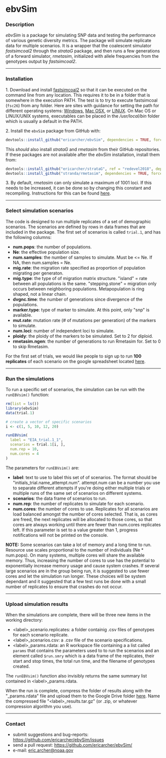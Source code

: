 # ebvSim

### Description

*ebvSim* is a package for simulating SNP data and testing the performance of various genetic diversity metrics. The package will simulate replicate data for multiple scenarios. It is a wrapper that the coalescent simulator *fastsimcoal2* through the *strataG* package, and then runs a few generations of a forward simulator, *rmetasim*, initialized with allele frequencies from the genotypes output by *fastsimcoal2*.

***

### Installation

1\. Download and install  [fastsimcoal2](http://cmpg.unibe.ch/software/fastsimcoal2) so that it can be executed on the command line from any location. This requires it to be in a folder that is somewhere in the execution PATH. The test is to try to execute fastsimcoal (`fsc26`) from any folder. Here are sites with guidance for setting the path for different operating systems:
[Windows](https://www.java.com/en/download/help/path.xml), 
[Mac OSX](http://osxdaily.com/2014/08/14/add-new-path-to-path-command-line/), or 
[LINUX](http://www.wikihow.com/Change-the-Path-Variable-in-Linux). On Mac OS or LINUX/UNIX systems, executables can be placed in the _/usr/local/bin_ folder which is usually a default in the PATH.

2\. Install the `ebvSim` package from GitHub with: 

```r
devtools::install_github("ericarcher/ebvSim", dependencies = TRUE, force = TRUE)
```
This *should* also install *strataG* and *rmetasim* from their GitHub repositories. If these packages are not available after the *ebvSim* installation, install them from:

```r
devtools::install_github("ericarcher/strataG", ref = "redevel2018", dependencies = TRUE, force = TRUE)
devtools::install_github("stranda/rmetasim", dependencies = TRUE, force = TRUE)
```

3\. By default, *rmetasim* can only simulate a maximum of 1001 loci. If this needs to be increased, it can be done so by changing this constant and recompiling. Instructions for this can be found [here](https://thierrygosselin.github.io/grur/articles/rad_genomics_computer_setup.html#rmetasim).

***

### Select simulation scenarios
The code is designed to run multiple replicates of a set of demographic scenarios. The scenarios are defined by rows in data frames that are included in the package. The first set of scenarios is called `trial.1`, and has the following columns: 

* __num.pops__: the number of populations.
* __Ne__: the effective population size.
* __num.samples__:	the number of samples to simulate. Must be <= Ne. If NA, then num.samples = Ne.
* __mig.rate__: the migration rate specified as proportion of population migrating per generaton.
* __mig.type__: the type of of migration matrix structure. "island" = rate between all populations is the same. "stepping.stone" = migration only occurs between neighboring populations. Metapopulation is ring shaped, not a linear chain.
* __dvgnc.time__: the number of generations since divergence of the populations.
* __marker.type__: type of marker to simulate. At this point, only "snp" is available.
* __mut.rate__: mutation rate (# of mutations per generation) of the markers to simulate.
* __num.loci__: number of independent loci to simulate.
* __ploidy__: the ploidy of the markers to be simulated. Set to 2 for diploid.
* __rmetasim.ngen__: the number of generations to run Rmetasim for. Set to 0 to skip Rmetasim.

For the first set of trials, we would like people to sign up to run __100 replicates__ of each scenario on the google spreadsheet located [here](https://docs.google.com/spreadsheets/d/1-o7dPFz9l8w2Eh0sox7CV-s6d3NP1XWy5-vCp7kaFEA/edit?usp=sharing).

***

### Run the simulations

To run a specific set of scenarios, the simulation can be run with the `runEBVsim()` function:

```r
rm(list = ls())
library(ebvSim)
data(trial.1)

# create a vector of specific scenarios
i <- c(1, 5, 10, 12, 20)

runEBVsim(
  label = "EIA_trial.1_1",
  scenarios = trial.1[i, ],
  num.rep = 10,
  num.cores = 4
)
```

The parameters for `runEBVsim()` are:

* __label__: text to use to label this set of of scenarios. The format should be "initials_trial.name_attempt.num". attempt.num can be a number you use to separate different attempts if you're doing either multiple trials or multiple runs of the same set of scenarios on different systems.
* __scenarios__: the data frame of scenarios to run.
* __num.rep__: the number of replicates to simulate for each scenario.
* __num.cores__: the number of cores to use. Replicates for all scenarios are load balanced amongst the number of cores selected. That is, as cores are freed, the next replicates will be allocated to those cores, so that cores are always working until there are fewer than num.cores replicates left. If this parameter is set to a value greater than 1, progress notifications will not be printed on the console.

__NOTE:__ Some scenarios can take a lot of memory and a long time to run. Resource use scales proportional to the number of individuals (Ne * num.pops). On many systems, multiple cores will share the available memory. Thus, increasing the number of cores to use has the potential to exponentially increase memory usage and cause system crashes. If several large scenarios are in the group being run, it is suggested to use fewer cores and let the simulation run longer. These choices will be system dependant and it suggested that a few test runs be done with a small number of replicates to ensure that crashes do not occur.

***

### Upload simulation results

When the simulations are complete, there will be three new items in the working directory:

* \<label\>_scenario.replicates: a folder containig .csv files of genotypes for each scenario replicate.
* \<label\>_scenarios.csv: a .csv file of the scenario specifications.
* \<label\>_params.rdata: an R workspace file containing a a list called `params` that contains the parameters used to to run the scenarios and an element called `$run.smry` which is a data frame of the replicates, their start and stop times, the total run time, and the filename of genotypes created.

The `runEBVsim()` function also invisibly returns the same summary list contained in \<label\>_params.rdata. 

When the run is complete, compress the folder of results along with the "_params.rdata" file and upload them to the Google Drive folder [here](https://drive.google.com/open?id=1TGI2TVFnOAx0ib1GdBaL80Pwq-7ruqG1). Name the compressed file "\<label\>_results.tar.gz" (or .zip, or whatever compression algorithm you use).

***

### Contact

* submit suggestions and bug-reports: <https://github.com/ericarcher/ebvSim/issues>
* send a pull request: <https://github.com/ericarcher/ebvSim/>
* e-mail: <eric.archer@noaa.gov>